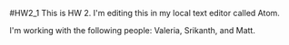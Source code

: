 #HW2_1
This is HW 2. I'm editing this in my local text editor called Atom.

I'm working with the following people: Valeria, Srikanth, and Matt.
